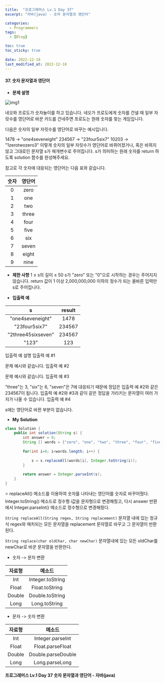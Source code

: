 ```yaml
---
title:  "프로그래머스 Lv.1 Day 37"
excerpt: "자바(java) - 숫자 문자열과 영단어"

categories:
  - Programmers
tags:
  - [Blog]

toc: true
toc_sticky: true
 
date: 2022-12-18
last_modified_at: 2022-12-18
---
```


#### 37. 숫자 문자열과 영단어


- **문제 설명** 

![img1](https://user-images.githubusercontent.com/117332830/208301054-1cd77d10-adb6-479e-ab04-3db59ee79d8e.png)

네오와 프로도가 숫자놀이를 하고 있습니다. 네오가 프로도에게 숫자를 건넬 때 일부 자릿수를 영단어로 바꾼 카드를 건네주면 프로도는 원래 숫자를 찾는 게임입니다.

다음은 숫자의 일부 자릿수를 영단어로 바꾸는 예시입니다.

1478 → "one4seveneight"
234567 → "23four5six7"
10203 → "1zerotwozero3"
이렇게 숫자의 일부 자릿수가 영단어로 바뀌어졌거나, 혹은 바뀌지 않고 그대로인 문자열 s가 매개변수로 주어집니다. s가 의미하는 원래 숫자를 return 하도록 solution 함수를 완성해주세요.

참고로 각 숫자에 대응되는 영단어는 다음 표와 같습니다.

|**숫자**|**영단어**|
|:---:|:---:|
|0|zero|
|1|one|
|2|two|
|3|three|
|4|four|
|5|five|
|6|six|
|7|seven|
|8|eight|
|9|nine|




- **제한 사항**
1 ≤ s의 길이 ≤ 50
s가 "zero" 또는 "0"으로 시작하는 경우는 주어지지 않습니다.
return 값이 1 이상 2,000,000,000 이하의 정수가 되는 올바른 입력만 s로 주어집니다.


- **입출력 예**

|**s**|**result**|
|:---:|:---:|
|"one4seveneight"|1478|
|"23four5six7"|234567|
|"2three45sixseven"|234567|
|"123"|123|

입출력 예 설명
입출력 예 #1

문제 예시와 같습니다.
입출력 예 #2

문제 예시와 같습니다.
입출력 예 #3

"three"는 3, "six"는 6, "seven"은 7에 대응되기 때문에 정답은 입출력 예 #2와 같은 234567이 됩니다.
입출력 예 #2와 #3과 같이 같은 정답을 가리키는 문자열이 여러 가지가 나올 수 있습니다.
입출력 예 #4

s에는 영단어로 바뀐 부분이 없습니다.


- **My Solution**

```java
class Solution {
    public int solution(String s) {
        int answer = 0;
        String [] words = {"zero", "one", "two", "three", "four", "five", "six", "seven", "eight", "nine"};
        
        for(int i=0; i<words.length; i++) {
            
            s = s.replaceAll(words[i], Integer.toString(i));
        }
        
        return answer = Integer.parseInt(s);
    }
}
```

⭐ replaceAll() 메소드를 이용하여 숫자를 나타내는 영단어를 숫자로 바꾸어줬다.
Integer.toString() 메소드로 정수형 i값을 문자형으로 변경해줬고, 다시 answer 반환에서 Integer.parseInt() 메소드로 정수형으로 변경해줬다.

`String replaceAll(String regex, String replacement)`
문자열 내에 있는 정규식 regex와 매치되는 모든 문자열을 replacement 문자열로 바꾸고
그 문자열이 반환된다.

`String replace(char oldChar, char newChar)`
문자열내에 있는 모든 oldChar를 newChar로 바꾼 문자열을 반환한다.

- 숫자 -> 문자 변환

|**자료형**|**메소드**|
|:---:|:---:|
|Int|Integer.toString|
|Float|Float.toString|
|Double|Double.toString|
|Long|Long.toString|

- 문자 -> 숫자 변환

|**자료형**|**메소드**|
|:---:|:---:|
|Int|Integer.parseInt|
|Float|Float.parseFloat|
|Double|Double.parseDouble|
|Long|Long.parseLong|

**프로그래머스 Lv.1 Day 37 숫자 문자열과 영단어 - 자바(java)**